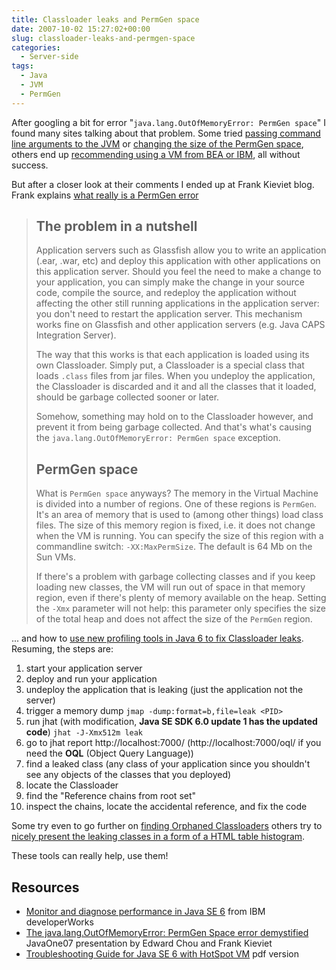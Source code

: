 ```yaml
---
title: Classloader leaks and PermGen space
date: 2007-10-02 15:27:02+00:00
slug: classloader-leaks-and-permgen-space
categories:
  - Server-side
tags:
  - Java
  - JVM
  - PermGen
---
```


After googling a bit for error "`java.lang.OutOfMemoryError: PermGen space`" I found many sites talking about that problem. Some tried [passing command line arguments to the JVM](http://my.opera.com/karmazilla/blog/2007/03/13/good-riddance-permgen-outofmemoryerror) or [changing the size of the PermGen space](http://my.opera.com/karmazilla/blog/2007/03/15/permgen-strikes-back), others end up [recommending using a VM from BEA or IBM](http://dertompson.com/2007/09/11/outofmemory-permgen-with-sun-jdk/), all without success.

But after a closer look at their comments I ended up at Frank Kieviet blog.
Frank explains [what really is a PermGen error](http://blogs.sun.com/fkieviet/entry/classloader_leaks_the_dreaded_java)

> ## The problem in a nutshell
>
> Application servers such as Glassfish allow you to write an application (.ear, .war, etc) and deploy this application with other applications on this application server. Should you feel the need to make a change to your application, you can simply make the change in your source code, compile the source, and redeploy the application without affecting the other still running applications in the application server: you don't need to restart the application server. This mechanism works fine on Glassfish and other application servers (e.g. Java CAPS Integration Server).
>
> The way that this works is that each application is loaded using its own Classloader. Simply put, a Classloader is a special class that loads `.class` files from jar files. When you undeploy the application, the Classloader is discarded and it and all the classes that it loaded, should be garbage collected sooner or later.
>
> Somehow, something may hold on to the Classloader however, and prevent it from being garbage collected. And that's what's causing the `java.lang.OutOfMemoryError: PermGen space` exception.
>
> ## PermGen space
>
> What is `PermGen space` anyways? The memory in the Virtual Machine is divided into a number of regions. One of these regions is `PermGen`. It's an area of memory that is used to (among other things) load class files. The size of this memory region is fixed, i.e. it does not change when the VM is running. You can specify the size of this region with a commandline switch: `-XX:MaxPermSize`. The default is 64 Mb on the Sun VMs.
>
> If there's a problem with garbage collecting classes and if you keep loading new classes, the VM will run out of space in that memory region, even if there's plenty of memory available on the heap. Setting the `-Xmx` parameter will not help: this parameter only specifies the size of the total heap and does not affect the size of the `PermGen` region.

... and how to [use new profiling tools in Java 6 to fix Classloader leaks](http://blogs.sun.com/fkieviet/entry/how_to_fix_the_dreaded).
Resuming, the steps are:

1. start your application server
2. deploy and run your application
3. undeploy the application that is leaking (just the application not the server)
4. trigger a memory dump `jmap -dump:format=b,file=leak <PID>`
5. run jhat (with modification, **Java SE SDK 6.0 update 1 has the updated code**) `jhat -J-Xmx512m leak`
6. go to jhat report http://localhost:7000/ (http://localhost:7000/oql/ if you need the **OQL** (Object Query Language))
7. find a leaked class (any class of your application since you shouldn't see any objects of the classes that you deployed)
8. locate the Classloader
9. find the "Reference chains from root set"
10. inspect the chains, locate the accidental reference, and fix the code

Some try even to go further on [finding Orphaned Classloaders](http://blogs.sun.com/edwardchou/entry/find_orphaned_classloaders) others try to [nicely present the leaking classes in a form of a HTML table histogram](http://blogs.sun.com/sundararajan/entry/jhat_s_javascript_interface).

These tools can really help, use them!

## Resources

* [Monitor and diagnose performance in Java SE 6](http://www.ibm.com/developerworks/java/library/j-java6perfmon/) from IBM developerWorks
* [The java.lang.OutOfMemoryError: PermGen Space error demystified](http://mediacast.sun.com/share/fkieviet/JavaOne07-BOF9982-PermGen.pdf) JavaOne07 presentation by Edward Chou and Frank Kieviet
* [Troubleshooting Guide for Java SE 6 with HotSpot VM](http://www.oracle.com/technetwork/java/javase/tsg-vm-149989.pdf) pdf version
